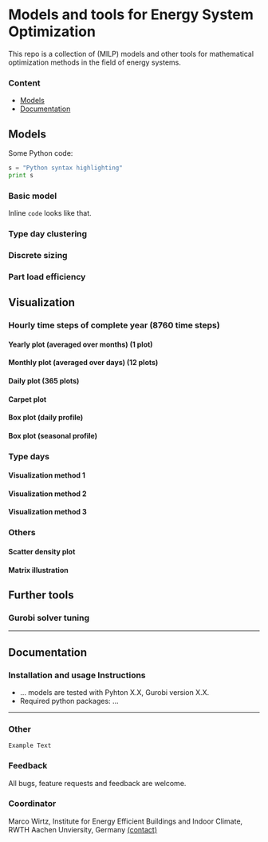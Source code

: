 # Models and tools for Energy System Optimization
This repo is a collection of (MILP) models and other tools for mathematical optimization methods in the field of energy systems.

### Content

- [Models](./README.md#models)
- [Documentation](./README.md#documentation)

## Models

Some Python code:
```python
s = "Python syntax highlighting"
print s
```

### Basic model
Inline `code` looks like that.

### Type day clustering


### Discrete sizing


### Part load efficiency


## Visualization

### Hourly time steps of complete year (8760 time steps)

#### Yearly plot (averaged over months) (1 plot)
#### Monthly plot (averaged over days) (12 plots)
#### Daily plot (365 plots)
#### Carpet plot
#### Box plot (daily profile)
#### Box plot (seasonal profile)

### Type days
#### Visualization method 1
#### Visualization method 2
#### Visualization method 3

### Others
#### Scatter density plot
#### Matrix illustration

## Further tools
### Gurobi solver tuning


---

## Documentation 

### Installation and usage Instructions
- ... models are tested with Pyhton X.X, Gurobi version X.X.
- Required python packages: ...

---

### Other
    Example Text

### Feedback
All bugs, feature requests and feedback are welcome.

### Coordinator
Marco Wirtz, Institute for Energy Efficient Buildings and Indoor Climate, RWTH Aachen Unviersity, Germany [(contact)](http://www.ebc.eonerc.rwth-aachen.de/cms/E-ON-ERC-EBC/Das-Institut/Mitarbeiter/Team6/~poet/Wirtz-Marco/?allou=1&lidx=1)

